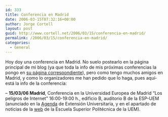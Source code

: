 ```yaml
---
id: 333
title: Conferencia en Madrid
date: 2006-03-15T07:32:16+00:00
author: Jorge Cortell
layout: post
guid: http://www.cortell.net/2006/03/15/conferencia-en-madrid/
permalink: /2006/03/15/conferencia-en-madrid/
categories:
  - General
---
```

Hoy doy una conferencia en Madrid. No suelo postearlo en la página principal de mi blog (ya que toda la info de mis próximas conferencias la pongo en [su página correspondiente](http://www.cortell.net/proximas-conferencias/)), pero como tengo muchos amigos en Madrid, y como lo organizadores me han pedido que lo haga, pues aquí­ está la info de la conferencia:

&#8211; **15/03/06 Madrid**, Conferencia en la Universidad Europea de Madrid &#8220;Los peligros de Internet&#8221; 16:00-19:00 h., edificio B, auditorio B de la ESP-UEM (anunciado en la [Agenda](http://www.uem.es/alumnos-uem/actividades-extraacad/extension-universitaria/datos/agenda_extun.shtml) de Extensión Universitaria, y en el apartado de noticias de la [web](http://esp.uem.es/virtuallab/VisorNoticias/main_noticias.php) de la Escuela Superior Politécnica de la UEM).